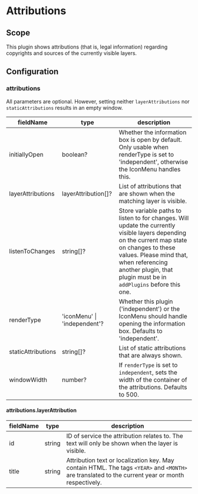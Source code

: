 # Attributions

## Scope

This plugin shows attributions (that is, legal information) regarding copyrights and sources of the currently visible layers.

## Configuration

### attributions

All parameters are optional. However, setting neither `layerAttributions` nor `staticAttributions` results in an empty window.

| fieldName          | type                         | description                                                                                                                                           |
| ------------------ | ---------------------------- | ----------------------------------------------------------------------------------------------------------------------------------------------------- |
| initiallyOpen      | boolean?                     | Whether the information box is open by default. Only usable when renderType is set to 'independent', otherwise the IconMenu handles this.             |
| layerAttributions  | layerAttribution[]?          | List of attributions that are shown when the matching layer is visible.                                                                               |
| listenToChanges    | string[]?                    | Store variable paths to listen to for changes. Will update the currently visible layers depending on the current map state on changes to these values. Please mind that, when referencing another plugin, that plugin must be in `addPlugins` before this one. |
| renderType         | 'iconMenu' \| 'independent'? | Whether this plugin ('independent') or the IconMenu should handle opening the information box. Defaults to 'independent'.                             |
| staticAttributions | string[]?                    | List of static attributions that are always shown.                                                                                                    |
| windowWidth        | number?                      | If `renderType` is set to `independent`, sets the width of the container of the attributions. Defaults to 500.                                                                                 |

#### attributions.layerAttribution

| fieldName | type   | description                                                                                                                                           |
| --------- | ------ | ----------------------------------------------------------------------------------------------------------------------------------------------------- |
| id        | string | ID of service the attribution relates to. The text will only be shown when the layer is visible.                                                      |
| title     | string | Attribution text or localization key. May contain HTML. The tags `<YEAR>` and `<MONTH>` are translated to the current year or month respectively. |
